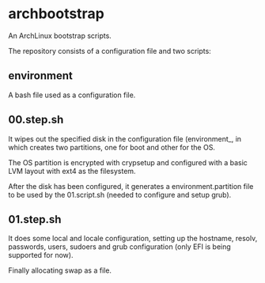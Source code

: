 # archbootstrap

An ArchLinux bootstrap scripts.

The repository consists of a configuration file and two scripts:

## environment

A bash file used as a configuration file.

## 00.step.sh

It wipes out the specified disk in the configuration file (environment_, in which
creates two partitions, one for boot and other for the OS.

The OS partition is encrypted with crypsetup and configured with a
basic LVM layout with ext4 as the filesystem.

After the disk has been configured, it generates a environment.partition file
to be used by the 01.script.sh (needed to configure and setup grub).

## 01.step.sh

It does some local and locale configuration, setting up the hostname, resolv, 
passwords, users, sudoers and grub configuration (only EFI is being supported for now).

Finally allocating swap as a file.
